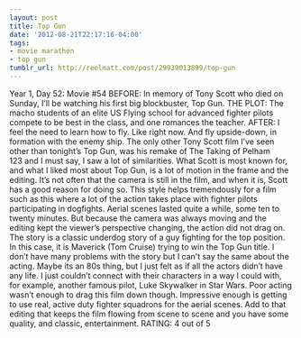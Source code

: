 ```yaml
---
layout: post
title: Top Gun
date: '2012-08-21T22:17:16-04:00'
tags:
- movie marathon
- top gun
tumblr_url: http://reelmatt.com/post/29939013899/top-gun
---
```

Year 1, Day 52: Movie #54
BEFORE: In memory of Tony Scott who died on Sunday, I’ll be watching his first big blockbuster, Top Gun.
THE PLOT: The macho students of an elite US Flying school for advanced fighter pilots compete to be best in the class, and one romances the teacher.
AFTER: I feel the need to learn how to fly. Like right now. And fly upside-down, in formation with the enemy ship.
The only other Tony Scott film I’ve seen other than tonight’s Top Gun, was his remake of The Taking of Pelham 123 and I must say, I saw a lot of similarities. What Scott is most known for, and what I liked most about Top Gun, is a lot of motion in the frame and the editing. It’s not often that the camera is still in the film, and when it is, Scott has a good reason for doing so. This style helps tremendously for a film such as this where a lot of the action takes place with fighter pilots participating in dogfights. Aerial scenes lasted quite a while, some ten to twenty minutes. But because the camera was always moving and the editing kept the viewer’s perspective changing, the action did not drag on.
The story is a classic underdog story of a guy fighting for the top position. In this case, it is Maverick (Tom Cruise) trying to win the Top Gun title. I don’t have many problems with the story but I can’t say the same about the acting. Maybe its an 80s thing, but I just felt as if all the actors didn’t have any life. I just couldn’t connect with their characters in a way I could with, for example, another famous pilot, Luke Skywalker in Star Wars.
Poor acting wasn’t enough to drag this film down though. Impressive enough is getting to use real, active duty fighter squadrons for the aerial scenes. Add to that editing that keeps the film flowing from scene to scene and you have some quality, and classic, entertainment.
RATING: 4 out of 5
